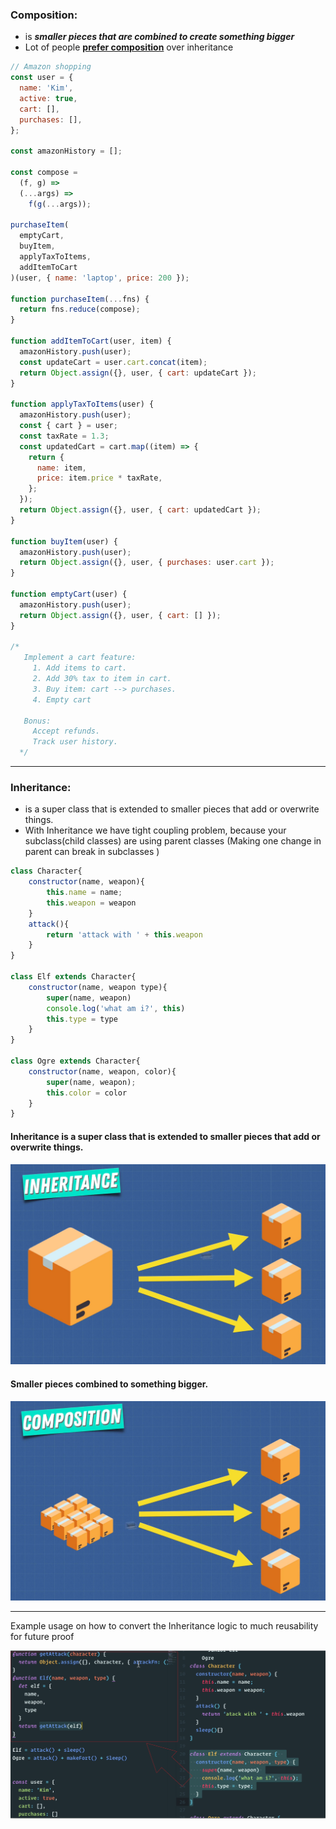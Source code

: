 ### Composition:

- is **_smaller pieces that are combined to create something bigger_**
- Lot of people <ins>**prefer composition**</ins> over inheritance

```js
// Amazon shopping
const user = {
  name: 'Kim',
  active: true,
  cart: [],
  purchases: [],
};

const amazonHistory = [];

const compose =
  (f, g) =>
  (...args) =>
    f(g(...args));

purchaseItem(
  emptyCart,
  buyItem,
  applyTaxToItems,
  addItemToCart
)(user, { name: 'laptop', price: 200 });

function purchaseItem(...fns) {
  return fns.reduce(compose);
}

function addItemToCart(user, item) {
  amazonHistory.push(user);
  const updateCart = user.cart.concat(item);
  return Object.assign({}, user, { cart: updateCart });
}

function applyTaxToItems(user) {
  amazonHistory.push(user);
  const { cart } = user;
  const taxRate = 1.3;
  const updatedCart = cart.map((item) => {
    return {
      name: item,
      price: item.price * taxRate,
    };
  });
  return Object.assign({}, user, { cart: updatedCart });
}

function buyItem(user) {
  amazonHistory.push(user);
  return Object.assign({}, user, { purchases: user.cart });
}

function emptyCart(user) {
  amazonHistory.push(user);
  return Object.assign({}, user, { cart: [] });
}

/*
   Implement a cart feature:
     1. Add items to cart.
     2. Add 30% tax to item in cart.
     3. Buy item: cart --> purchases.
     4. Empty cart

   Bonus:
     Accept refunds.
     Track user history.
  */
```

---

### Inheritance:

- is a super class that is extended to smaller pieces that add or overwrite things.
- With Inheritance we have tight coupling problem, because your subclass(child classes) are using parent classes (Making one change in parent can break in subclasses )

```js
class Character{
    constructor(name, weapon){
        this.name = name;
        this.weapon = weapon
    }
    attack(){
        return 'attack with ' + this.weapon
    }
}

class Elf extends Character{
    constructor(name, weapon type){
        super(name, weapon)
        console.log('what am i?', this)
        this.type = type
    }
}

class Ogre extends Character{
    constructor(name, weapon, color){
        super(name, weapon);
        this.color = color
    }
}

```

#### Inheritance is a super class that is extended to smaller pieces that add or overwrite things.

![alt text](/js/JS_Advanced_Concepts/images_used/Inheritance.png)

#### Smaller pieces combined to something bigger.
![alt text](/js/JS_Advanced_Concepts/images_used/Composition.png)

---

Example usage on how to convert the Inheritance logic to much reusability for future proof

![alt text](/js/JS_Advanced_Concepts/images_used/Inheritance1.png)
